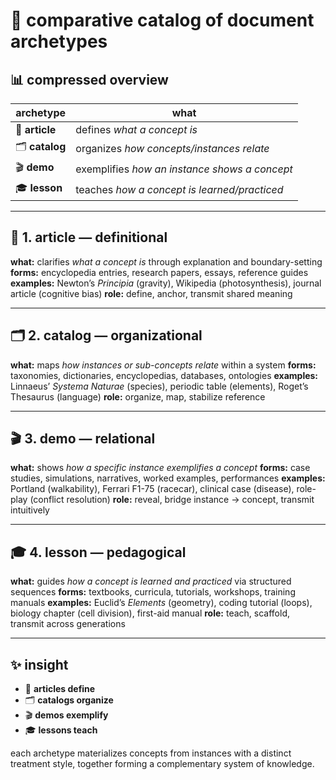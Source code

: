 # 🧩 comparative catalog of document archetypes

## 📊 compressed overview

| **archetype** | **what** |
|---------------|----------|
| 📖 **article**   | defines *what a concept is* |
| 🗂️ **catalog**   | organizes *how concepts/instances relate* |
| 🎬 **demo**      | exemplifies *how an instance shows a concept* |
| 🎓 **lesson**    | teaches *how a concept is learned/practiced* |

---

## 📖 1. article — definitional
**what:** clarifies *what a concept is* through explanation and boundary-setting
**forms:** encyclopedia entries, research papers, essays, reference guides
**examples:** Newton’s *Principia* (gravity), Wikipedia (photosynthesis), journal article (cognitive bias)
**role:** define, anchor, transmit shared meaning

---

## 🗂️ 2. catalog — organizational
**what:** maps *how instances or sub-concepts relate* within a system
**forms:** taxonomies, dictionaries, encyclopedias, databases, ontologies
**examples:** Linnaeus’ *Systema Naturae* (species), periodic table (elements), Roget’s Thesaurus (language)
**role:** organize, map, stabilize reference

---

## 🎬 3. demo — relational
**what:** shows *how a specific instance exemplifies a concept*
**forms:** case studies, simulations, narratives, worked examples, performances
**examples:** Portland (walkability), Ferrari F1-75 (racecar), clinical case (disease), role-play (conflict resolution)
**role:** reveal, bridge instance → concept, transmit intuitively

---

## 🎓 4. lesson — pedagogical
**what:** guides *how a concept is learned and practiced* via structured sequences
**forms:** textbooks, curricula, tutorials, workshops, training manuals
**examples:** Euclid’s *Elements* (geometry), coding tutorial (loops), biology chapter (cell division), first-aid manual
**role:** teach, scaffold, transmit across generations

---

## ✨ insight
- 📖 **articles define**
- 🗂️ **catalogs organize**
- 🎬 **demos exemplify**
- 🎓 **lessons teach**

each archetype materializes concepts from instances with a distinct treatment style, together forming a complementary system of knowledge.
